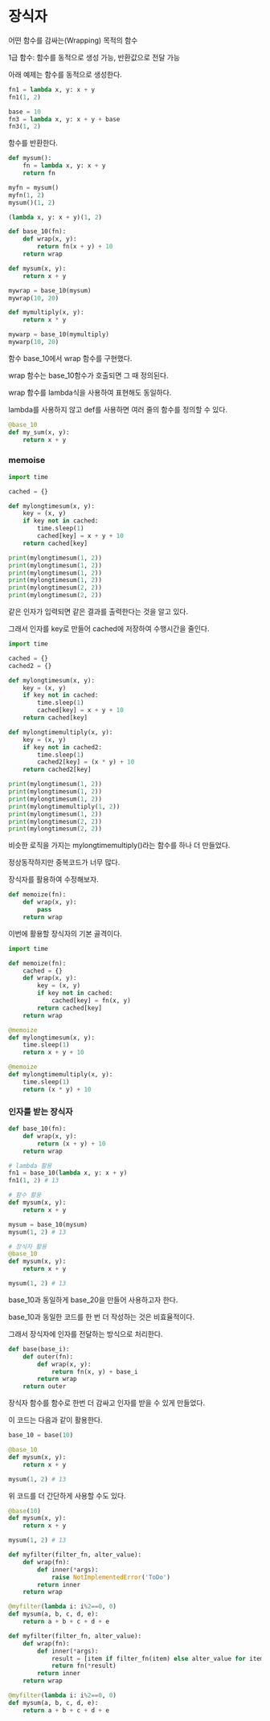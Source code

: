 # 장식자

어떤 함수를 감싸는(Wrapping) 목적의 함수

1급 함수: 함수를 동적으로 생성 가능, 반환값으로 전달 가능

아래 예제는 함수를 동적으로 생성한다.

```py
fn1 = lambda x, y: x + y
fn1(1, 2)

base = 10
fn3 = lambda x, y: x + y + base
fn3(1, 2)
```

함수를 반환한다.

```py
def mysum():
    fn = lambda x, y: x + y
    return fn

myfn = mysum()
myfn(1, 2)
mysum()(1, 2)

(lambda x, y: x + y)(1, 2)
```

```py
def base_10(fn):
    def wrap(x, y):
        return fn(x + y) + 10
    return wrap

def mysum(x, y):
    return x + y

mywrap = base_10(mysum)
mywrap(10, 20)

def mymultiply(x, y):
    return x * y

mywarp = base_10(mymultiply)
mywarp(10, 20)
```

함수 base_10에서 wrap 함수를 구현했다.

wrap 함수는 base_10함수가 호출되면 그 때 정의된다.

wrap 함수를 lambda식을 사용하여 표현해도 동일하다.

lambda를 사용하지 않고 def를 사용하면 여러 줄의 함수를 정의할 수 있다.

```py
@base_10
def my_sum(x, y):
    return x + y
```

### memoise

```py
import time

cached = {}

def mylongtimesum(x, y):
    key = (x, y)
    if key not in cached:
        time.sleep(1)
        cached[key] = x + y + 10
    return cached[key]

print(mylongtimesum(1, 2))
print(mylongtimesum(1, 2))
print(mylongtimesum(1, 2))
print(mylongtimesum(1, 2))
print(mylongtimesum(2, 2))
print(mylongtimesum(2, 2))
```

같은 인자가 입력되면 같은 결과를 출력한다는 것을 알고 있다.

그래서 인자를 key로 만들어 cached에 저장하여 수행시간을 줄인다.

```py
import time

cached = {}
cached2 = {}

def mylongtimesum(x, y):
    key = (x, y)
    if key not in cached:
        time.sleep(1)
        cached[key] = x + y + 10
    return cached[key]

def mylongtimemultiply(x, y):
    key = (x, y)
    if key not in cached2:
        time.sleep(1)
        cached2[key] = (x * y) + 10
    return cached2[key]

print(mylongtimesum(1, 2))
print(mylongtimesum(1, 2))
print(mylongtimesum(1, 2))
print(mylongtimemultiply(1, 2))
print(mylongtimesum(1, 2))
print(mylongtimesum(2, 2))
print(mylongtimesum(2, 2))
```

비슷한 로직을 가지는 mylongtimemultiply()라는 함수를 하나 더 만들었다.

정상동작하지만 중복코드가 너무 많다.

장식자를 활용하여 수정해보자.

```py
def memoize(fn):
    def wrap(x, y):
        pass
    return wrap
```

이번에 활용할 장식자의 기본 골격이다.

```py
import time

def memoize(fn):
    cached = {}
    def wrap(x, y):
        key = (x, y)
        if key not in cached:
            cached[key] = fn(x, y)
        return cached[key]
    return wrap

@memoize
def mylongtimesum(x, y):
    time.sleep(1)
    return x + y + 10

@memoize
def mylongtimemultiply(x, y):
    time.sleep(1)
    return (x * y) + 10
```

### 인자를 받는 장식자

```py
def base_10(fn):
    def wrap(x, y):
        return (x + y) + 10
    return wrap

# lambda 활용
fn1 = base_10(lambda x, y: x + y)
fn1(1, 2) # 13

# 함수 활용
def mysum(x, y):
    return x + y

mysum = base_10(mysum)
mysum(1, 2) # 13

# 장식자 활용
@base_10
def mysum(x, y):
    return x + y

mysum(1, 2) # 13
```

base_10과 동일하게 base_20을 만들어 사용하고자 한다.

base_10과 동일한 코드를 한 번 더 작성하는 것은 비효율적이다.

그래서 장식자에 인자를 전달하는 방식으로 처리한다.

```py
def base(base_i):
    def outer(fn):
        def wrap(x, y):
            return fn(x, y) + base_i
        return wrap
    return outer
```

장식자 함수를 함수로 한번 더 감싸고 인자를 받을 수 있게 만들었다.

이 코드는 다음과 같이 활용한다.

```py
base_10 = base(10)

@base_10
def mysum(x, y):
    return x + y

mysum(1, 2) # 13
```

위 코드를 더 간단하게 사용할 수도 있다.

```py
@base(10)
def mysum(x, y):
    return x + y

mysum(1, 2) # 13
```

```py
def myfilter(filter_fn, alter_value):
    def wrap(fn):
        def inner(*args):
            raise NotImplementedError('ToDo')
        return inner
    return wrap

@myfilter(lambda i: i%2==0, 0)
def mysum(a, b, c, d, e):
    return a + b + c + d + e
```

```py
def myfilter(filter_fn, alter_value):
    def wrap(fn):
        def inner(*args):
            result = [item if filter_fn(item) else alter_value for item in args]
            return fn(*result)
        return inner
    return wrap

@myfilter(lambda i: i%2==0, 0)
def mysum(a, b, c, d, e):
    return a + b + c + d + e
```
